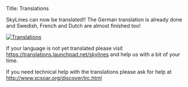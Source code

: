 Title: Translations

SkyLines can now be translated!! The German translation is already done and
Swedish, French and Dutch are almost finished too!

[![Translations]({filename}/images/translations-3.png)]({filename}/images/translations-3.png)

If your language is not yet translated please visit
<https://translations.launchpad.net/skylines> and help us with a bit of your
time.

If you need technical help with the translations please ask for help at
<http://www.xcsoar.org/discover/irc.html>
